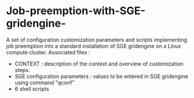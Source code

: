 # Job-preemption-with-SGE-gridengine-
A set of configuration customization parameters and scripts implementing job preemption into a standard installation of SGE gridengine on a Linux compute cluster.
Associated files :
- CONTEXT : description of the context and overview of customization steps. 
- SGE configuration parameters : values to be entered in SGE gridengine using command "qconf"
- 6 shell scripts
